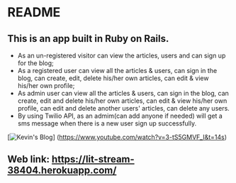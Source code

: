 # README

## This is an app built in Ruby on Rails. 
- As an un-registered visitor can view the articles, users and can sign up for the blog; 
- As a registered user can view all the articles & users, can sign in the blog, can create, edit, delete his/her own articles, can edit & view his/her own profile; 
- As admin user can view all the articles & users, can sign in the blog, can create, edit and delete his/her own articles, can edit & view his/her own profile, can edit and delete another users' articles, can delete any users.
-	By using Twilio API, as an admim(can add anyone if needed) will get a sms message when there is a new user sign up successfully.

[![Kevin's Blog](https://drive.google.com/file/d/1giyBqi1yCBH2y0Q3Q4ywZAfrK5pt531A/view?usp=sharing)] (https://www.youtube.com/watch?v=3-tS5GMVF_I&t=14s)

## Web link: https://lit-stream-38404.herokuapp.com/

